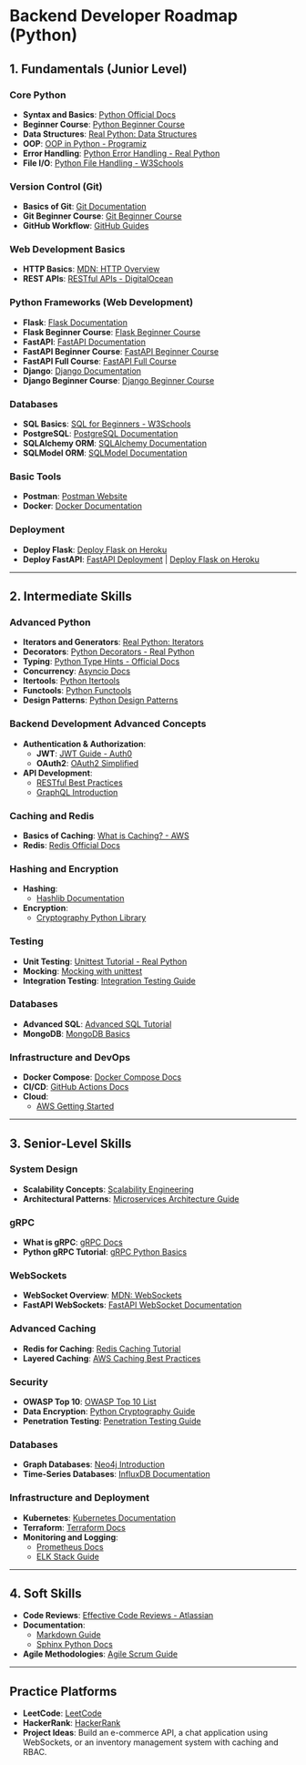 # Backend Developer Roadmap (Python)

## 1. Fundamentals (Junior Level)

### Core Python
- **Syntax and Basics**: [Python Official Docs](https://docs.python.org/3/tutorial/)
- **Beginner Course**: [Python Beginner Course](https://www.mongard.ir/courses/python-beginner-course/)
- **Data Structures**: [Real Python: Data Structures](https://realpython.com/python-data-structures/)
- **OOP**: [OOP in Python - Programiz](https://www.programiz.com/python-programming/object-oriented-programming)
- **Error Handling**: [Python Error Handling - Real Python](https://realpython.com/python-exceptions/)
- **File I/O**: [Python File Handling - W3Schools](https://www.w3schools.com/python/python_file_handling.asp)

### Version Control (Git)
- **Basics of Git**: [Git Documentation](https://git-scm.com/doc)
- **Git Beginner Course**: [Git Beginner Course](https://www.mongard.ir/courses/gitcourse/)
- **GitHub Workflow**: [GitHub Guides](https://guides.github.com/)

### Web Development Basics
- **HTTP Basics**: [MDN: HTTP Overview](https://developer.mozilla.org/en-US/docs/Web/HTTP/Overview)
- **REST APIs**: [RESTful APIs - DigitalOcean](https://www.digitalocean.com/community/tutorials/an-introduction-to-api-s-for-beginners)

### Python Frameworks (Web Development)
- **Flask**: [Flask Documentation](https://flask.palletsprojects.com/)
- **Flask Beginner Course**: [Flask Beginner Course](https://www.mongard.ir/courses/flask-beginner-course/)
- **FastAPI**: [FastAPI Documentation](https://fastapi.tiangolo.com/)
- **FastAPI Beginner Course**: [FastAPI Beginner Course](https://www.mongard.ir/courses/fastapi/)
- **FastAPI Full Course**: [FastAPI Full Course](https://www.youtube.com/watch?v=SORiTsvnU28)
- **Django**: [Django Documentation](https://docs.djangoproject.com/en/5.1/)
- **Django Beginner Course**: [Django Beginner Course](https://www.mongard.ir/courses/django-beginners/)

### Databases
- **SQL Basics**: [SQL for Beginners - W3Schools](https://www.w3schools.com/sql/)
- **PostgreSQL**: [PostgreSQL Documentation](https://www.postgresql.org/docs/)
- **SQLAlchemy ORM**: [SQLAlchemy Documentation](https://docs.sqlalchemy.org/)
- **SQLModel ORM**: [SQLModel Documentation](https://sqlmodel.tiangolo.com/)

### Basic Tools
- **Postman**: [Postman Website](https://www.postman.com/)
- **Docker**: [Docker Documentation](https://docs.docker.com/)

### Deployment
- **Deploy Flask**: [Deploy Flask on Heroku](https://devcenter.heroku.com/articles/deploying-python)
- **Deploy FastAPI**: [FastAPI Deployment](https://fastapi.tiangolo.com/deployment/) | [Deploy Flask on Heroku](https://devcenter.heroku.com/articles/deploying-python)

---

## 2. Intermediate Skills

### Advanced Python
- **Iterators and Generators**: [Real Python: Iterators](https://realpython.com/introduction-to-python-generators/)
- **Decorators**: [Python Decorators - Real Python](https://realpython.com/primer-on-python-decorators/)
- **Typing**: [Python Type Hints - Official Docs](https://docs.python.org/3/library/typing.html)
- **Concurrency**: [Asyncio Docs](https://docs.python.org/3/library/asyncio.html)
- **Itertools**: [Python Itertools](https://docs.python.org/3/library/itertools.html)
- **Functools**: [Python Functools](https://docs.python.org/3/library/functools.html)
- **Design Patterns**: [Python Design Patterns](https://refactoring.guru/design-patterns/python)

### Backend Development Advanced Concepts
- **Authentication & Authorization**:
  - **JWT**: [JWT Guide - Auth0](https://jwt.io/introduction/)
  - **OAuth2**: [OAuth2 Simplified](https://aaronparecki.com/oauth-2-simplified/)
- **API Development**:
  - [RESTful Best Practices](https://restfulapi.net/)
  - [GraphQL Introduction](https://graphql.org/learn/)

### Caching and Redis
- **Basics of Caching**: [What is Caching? - AWS](https://aws.amazon.com/caching/)
- **Redis**: [Redis Official Docs](https://redis.io/docs/)

### Hashing and Encryption
- **Hashing**:
  - [Hashlib Documentation](https://docs.python.org/3/library/hashlib.html)
- **Encryption**:
  - [Cryptography Python Library](https://cryptography.io/en/latest/)

### Testing
- **Unit Testing**: [Unittest Tutorial - Real Python](https://realpython.com/python-testing/)
- **Mocking**: [Mocking with unittest](https://docs.python.org/3/library/unittest.mock.html)
- **Integration Testing**: [Integration Testing Guide](https://www.guru99.com/integration-testing.html)

### Databases
- **Advanced SQL**: [Advanced SQL Tutorial](https://learnsql.com/blog/advanced-sql-queries/)
- **MongoDB**: [MongoDB Basics](https://www.mongodb.com/docs/manual/)

### Infrastructure and DevOps
- **Docker Compose**: [Docker Compose Docs](https://docs.docker.com/compose/)
- **CI/CD**: [GitHub Actions Docs](https://docs.github.com/en/actions)
- **Cloud**:
  - [AWS Getting Started](https://aws.amazon.com/getting-started/)

---

## 3. Senior-Level Skills

### System Design
- **Scalability Concepts**: [Scalability Engineering](https://www.scaleyourapp.com/)
- **Architectural Patterns**: [Microservices Architecture Guide](https://microservices.io/)

### gRPC
- **What is gRPC**: [gRPC Docs](https://grpc.io/docs/)
- **Python gRPC Tutorial**: [gRPC Python Basics](https://grpc.io/docs/languages/python/basics/)

### WebSockets
- **WebSocket Overview**: [MDN: WebSockets](https://developer.mozilla.org/en-US/docs/Web/API/WebSockets_API)
- **FastAPI WebSockets**: [FastAPI WebSocket Documentation](https://fastapi.tiangolo.com/advanced/websockets/)

### Advanced Caching
- **Redis for Caching**: [Redis Caching Tutorial](https://redis.io/docs/manual/cache/)
- **Layered Caching**: [AWS Caching Best Practices](https://aws.amazon.com/blogs/architecture/caching-best-practices/)

### Security
- **OWASP Top 10**: [OWASP Top 10 List](https://owasp.org/www-project-top-ten/)
- **Data Encryption**: [Python Cryptography Guide](https://cryptography.io/en/latest/)
- **Penetration Testing**: [Penetration Testing Guide](https://owasp.org/www-community/Penetration_Testing)

### Databases
- **Graph Databases**: [Neo4j Introduction](https://neo4j.com/developer/graph-database/)
- **Time-Series Databases**: [InfluxDB Documentation](https://www.influxdata.com/)

### Infrastructure and Deployment
- **Kubernetes**: [Kubernetes Documentation](https://kubernetes.io/docs/home/)
- **Terraform**: [Terraform Docs](https://www.terraform.io/docs/)
- **Monitoring and Logging**:
  - [Prometheus Docs](https://prometheus.io/docs/)
  - [ELK Stack Guide](https://www.elastic.co/what-is/elk-stack)

---

## 4. Soft Skills
- **Code Reviews**: [Effective Code Reviews - Atlassian](https://www.atlassian.com/blog/git/written-unwritten-guide-effective-pull-requests)
- **Documentation**:
  - [Markdown Guide](https://www.markdownguide.org/)
  - [Sphinx Python Docs](https://www.sphinx-doc.org/en/master/)
- **Agile Methodologies**: [Agile Scrum Guide](https://www.scrum.org/resources/what-is-scrum)

---

## Practice Platforms
- **LeetCode**: [LeetCode](https://leetcode.com/)
- **HackerRank**: [HackerRank](https://www.hackerrank.com/)
- **Project Ideas**: Build an e-commerce API, a chat application using WebSockets, or an inventory management system with caching and RBAC.
